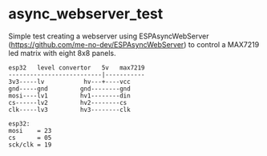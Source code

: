 # async_webserver_test
 Simple test creating a webserver using ESPAsyncWebServer (https://github.com/me-no-dev/ESPAsyncWebServer) to control a MAX7219 led matrix with eight 8x8 panels.

```
esp32   level convertor   5v   max7219
--------------------------|-----------
3v3-----lv           hv---+----vcc
gnd-----gnd         gnd--------gnd
mosi----lv1         hv1--------din
cs------lv2         hv2--------cs
clk-----lv3         hv3--------clk

esp32:
mosi    = 23
cs      = 05
sck/clk = 19
```
